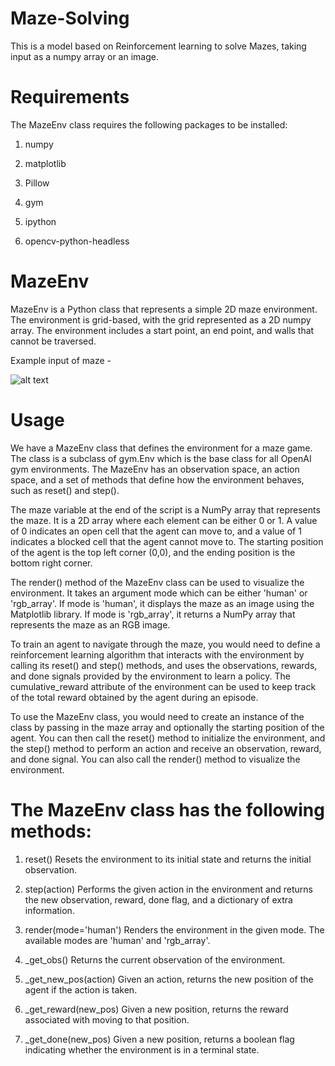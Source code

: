 # Maze-Solving
This is a model based on Reinforcement learning to solve Mazes, taking input as a numpy array or an image.

# Requirements
The MazeEnv class requires the following packages to be installed:

1. numpy

2. matplotlib

3. Pillow

4. gym

5. ipython

6. opencv-python-headless

# MazeEnv
MazeEnv is a Python class that represents a simple 2D maze environment. The environment is grid-based, with the grid represented as a 2D numpy array. The environment includes a start point, an end point, and walls that cannot be traversed.

Example input of maze - 

![alt text](https://i.stack.imgur.com/nedrk.jpg)



# Usage
We have a MazeEnv class that defines the environment for a maze game. The class is a subclass of gym.Env which is the base class for all OpenAI gym environments. The MazeEnv has an observation space, an action space, and a set of methods that define how the environment behaves, such as reset() and step().

The maze variable at the end of the script is a NumPy array that represents the maze. It is a 2D array where each element can be either 0 or 1. A value of 0 indicates an open cell that the agent can move to, and a value of 1 indicates a blocked cell that the agent cannot move to. The starting position of the agent is the top left corner (0,0), and the ending position is the bottom right corner.

The render() method of the MazeEnv class can be used to visualize the environment. It takes an argument mode which can be either 'human' or 'rgb_array'. If mode is 'human', it displays the maze as an image using the Matplotlib library. If mode is 'rgb_array', it returns a NumPy array that represents the maze as an RGB image.

To train an agent to navigate through the maze, you would need to define a reinforcement learning algorithm that interacts with the environment by calling its reset() and step() methods, and uses the observations, rewards, and done signals provided by the environment to learn a policy. The cumulative_reward attribute of the environment can be used to keep track of the total reward obtained by the agent during an episode.

To use the MazeEnv class, you would need to create an instance of the class by passing in the maze array and optionally the starting position of the agent. You can then call the reset() method to initialize the environment, and the step() method to perform an action and receive an observation, reward, and done signal. You can also call the render() method to visualize the environment.




# The MazeEnv class has the following methods:

1. reset()
Resets the environment to its initial state and returns the initial observation.

2. step(action)
Performs the given action in the environment and returns the new observation, reward, done flag, and a dictionary of extra information.

3. render(mode='human')
Renders the environment in the given mode. The available modes are 'human' and 'rgb_array'.

4. _get_obs()
Returns the current observation of the environment.

5. _get_new_pos(action)
Given an action, returns the new position of the agent if the action is taken.

6. _get_reward(new_pos)
Given a new position, returns the reward associated with moving to that position.

7. _get_done(new_pos)
Given a new position, returns a boolean flag indicating whether the environment is in a terminal state.
